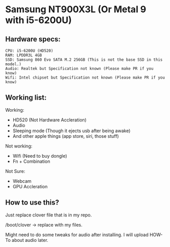 # Samsung NT900X3L (Or Metal 9 with i5-6200U)
## Hardware specs:
``` 
CPU: i5-6200U (HD520)
RAM: LPDDR3L 4GB
SSD: Samsung 860 Evo SATA M.2 256GB (This is not the base SSD in this model.)
Audio: Realtek but Specification not known (Please make PR if you know)
Wifi: Intel chipset but Specification not known (Please make PR if you know) 
```
## Working list:

Working:
- HD520 (Not Hardware Accleration)
- Audio
- Sleeping mode (Though it ejects usb after being awake)
- And other apple things (app store, siri, those stuff)

Not working:
- Wifi (Need to buy dongle)
- Fn + Combination

Not Sure: 
- Webcam 
- GPU Accleration

## How to use this?

Just replace clover file that is in my repo. 

/boot/clover -> replace with my files. 

Might need to do some tweaks for audio after installing. I will upload HOW-To about audio later. 
